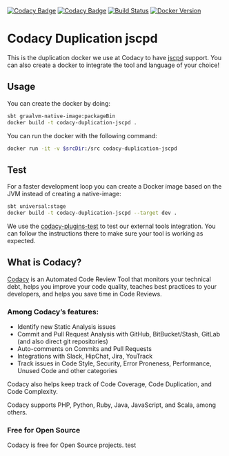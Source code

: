 [![Codacy Badge](https://api.codacy.com/project/badge/Grade/9b4cb2fec91146649dcf514278f24eab)](https://www.codacy.com/gh/codacy/codacy-duplication-jscpd?utm_source=github.com&amp;utm_medium=referral&amp;utm_content=codacy/codacy-duplication-jscpd&amp;utm_campaign=Badge_Grade)
[![Codacy Badge](https://api.codacy.com/project/badge/Coverage/9b4cb2fec91146649dcf514278f24eab)](https://www.codacy.com/gh/codacy/codacy-duplication-jscpd?utm_source=github.com&utm_medium=referral&utm_content=codacy/codacy-duplication-jscpd&utm_campaign=Badge_Coverage)
[![Build Status](https://circleci.com/gh/codacy/codacy-duplication-jscpd.svg?style=shield&circle-token=:circle-token)](https://circleci.com/gh/codacy/codacy-duplication-jscpd)
[![Docker Version](https://images.microbadger.com/badges/version/codacy/codacy-duplication-jscpd.svg)](https://microbadger.com/images/codacy/codacy-duplication-jscpd "Get your own version badge on microbadger.com")

# Codacy Duplication jscpd

This is the duplication docker we use at Codacy to have [jscpd](https://github.com/kucherenko/jscpd) support.
You can also create a docker to integrate the tool and language of your choice!

## Usage

You can create the docker by doing:

```bash
sbt graalvm-native-image:packageBin
docker build -t codacy-duplication-jscpd .
```

You can run the docker with the following command:

```bash
docker run -it -v $srcDir:/src codacy-duplication-jscpd
```

## Test

For a faster development loop you can create a Docker image based on the JVM instead of creating a native-image:

```bash
sbt universal:stage
docker build -t codacy-duplication-jscpd --target dev .
```

We use the [codacy-plugins-test](https://github.com/codacy/codacy-plugins-test) to test our external tools integration.
You can follow the instructions there to make sure your tool is working as expected.

## What is Codacy?

[Codacy](https://www.codacy.com/) is an Automated Code Review Tool that monitors your technical debt, helps you improve your code quality, teaches best practices to your developers, and helps you save time in Code Reviews.

### Among Codacy’s features:

- Identify new Static Analysis issues
- Commit and Pull Request Analysis with GitHub, BitBucket/Stash, GitLab (and also direct git repositories)
- Auto-comments on Commits and Pull Requests
- Integrations with Slack, HipChat, Jira, YouTrack
- Track issues in Code Style, Security, Error Proneness, Performance, Unused Code and other categories

Codacy also helps keep track of Code Coverage, Code Duplication, and Code Complexity.

Codacy supports PHP, Python, Ruby, Java, JavaScript, and Scala, among others.

### Free for Open Source

Codacy is free for Open Source projects.
test
